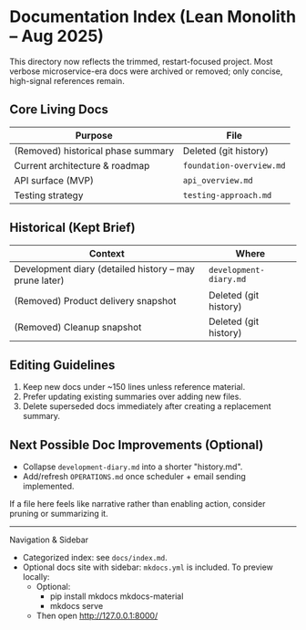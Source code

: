 # Documentation Index (Lean Monolith – Aug 2025)

This directory now reflects the trimmed, restart-focused project. Most verbose microservice-era docs were archived or removed; only concise, high-signal references remain.

## Core Living Docs

| Purpose | File |
|---------|------|
| (Removed) historical phase summary | Deleted (git history) |
| Current architecture & roadmap | `foundation-overview.md` |
| API surface (MVP) | `api_overview.md` |
| Testing strategy | `testing-approach.md` |

## Historical (Kept Brief)

| Context | Where |
|---------|-------|
| Development diary (detailed history – may prune later) | `development-diary.md` |
| (Removed) Product delivery snapshot | Deleted (git history) |
| (Removed) Cleanup snapshot | Deleted (git history) |

## Editing Guidelines

1. Keep new docs under ~150 lines unless reference material.
2. Prefer updating existing summaries over adding new files.
3. Delete superseded docs immediately after creating a replacement summary.

## Next Possible Doc Improvements (Optional)

- Collapse `development-diary.md` into a shorter "history.md".
- Add/refresh `OPERATIONS.md` once scheduler + email sending implemented.

If a file here feels like narrative rather than enabling action, consider pruning or summarizing it.

---

Navigation & Sidebar

- Categorized index: see `docs/index.md`.
- Optional docs site with sidebar: `mkdocs.yml` is included. To preview locally:
	- Optional:
		- pip install mkdocs mkdocs-material
		- mkdocs serve
	- Then open <http://127.0.0.1:8000/>
